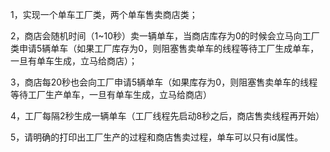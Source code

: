 ﻿1，实现一个单车工厂类，两个单车售卖商店类；

2，商店会随机时间（1~10秒）卖一辆单车，当商店库存为0的时候会立马向工厂类申请5辆单车（如果工厂库存为0，则阻塞售卖单车的线程等待工厂生成单车，一旦有单车生成，立马给商店）；

3，商店每20秒也会向工厂申请5辆单车（如果库存为0，则阻塞售卖单车的线程等待工厂生产单车，一旦有单车生成，立马给商店）

4，工厂每隔2秒生成一辆单车（工厂线程先启动8秒之后，商店售卖线程再开始）

5，请明确的打印出工厂生产的过程和商店售卖过程，单车可以只有id属性。
